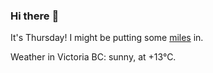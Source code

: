 ### Hi there :wave:

It's Thursday! I might be putting some [miles](https://www.strava.com/athletes/889963) in.

Weather in Victoria BC: sunny, at +13°C.
